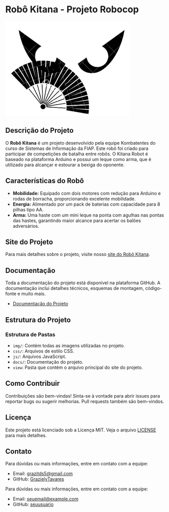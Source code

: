 # Robô Kitana - Projeto Robocop

 ![Kitana Logo](./img/kitana-logo-preta.png)

## Descrição do Projeto

O **Robô Kitana** é um projeto desenvolvido pela equipe Kombatentes do curso de Sistemas de Informação da FIAP. Este robô foi criado para participar de competições de batalha entre robôs. O Kitana Robot é baseado na plataforma Arduino e possui um leque como arma, que é utilizado para alcançar e estourar a bexiga do oponente.

## Características do Robô

- **Mobilidade:** Equipado com dois motores com redução para Arduino e rodas de borracha, proporcionando excelente mobilidade.
- **Energia:** Alimentado por um pack de baterias com capacidade para 8 pilhas tipo AA.
- **Arma:** Uma haste com um mini leque na ponta com agulhas nas pontas das hastes, garantindo maior alcance para acertar os balões adversários.

## Site do Projeto

Para mais detalhes sobre o projeto, visite nosso [site do Robô Kitana](#).

## Documentação

Toda a documentação do projeto está disponível na plataforma GitHub. A documentação inclui detalhes técnicos, esquemas de montagem, código-fonte e muito mais.

- [Documentação do Projeto](#)

## Estrutura do Projeto

### Estrutura de Pastas

- `img/`: Contém todas as imagens utilizadas no projeto.
- `css/`: Arquivos de estilo CSS.
- `js/`: Arquivos JavaScript.
- `docs/`: Documentação do projeto.
- `view`: Pasta que contém o arquivo principal do site do projeto.

## Como Contribuir

Contribuições são bem-vindas! Sinta-se à vontade para abrir issues para reportar bugs ou sugerir melhorias. Pull requests também são bem-vindos.

## Licença

Este projeto está licenciado sob a Licença MIT. Veja o arquivo [LICENSE](LICENSE) para mais detalhes.

## Contato
Para dúvidas ou mais informações, entre em contato com a equipe:
- Email: [grazitds5@gmail.com](mailto:grazitds5@gmail.com)
- GitHub: [GrazielyTavares](https://github.com/GrazielyTavares)

Para dúvidas ou mais informações, entre em contato com a equipe:
- Email: [seuemail@example.com](mailto:seuemail@example.com)
- GitHub: [seuusuario](https://github.com/seuusuario)
